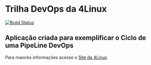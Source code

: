 # Trilha DevOps da 4Linux

<!-- Altere a Flag abaixo com sua URL do Travis -->
[![Build Status](https://travis-ci.org/jeanfrancoronconi/DevOpsLab-HelloWorld.svg?branch=master)](https://travis-ci.org/jeanfrancoronconi/DevOpsLab-HelloWorld)

## Aplicação criada para exemplificar o Ciclo de uma PipeLine DevOps


Para maiores informações acesse o [Site da 4Linux](https://www.4linux.com.br/cursos/devops)
